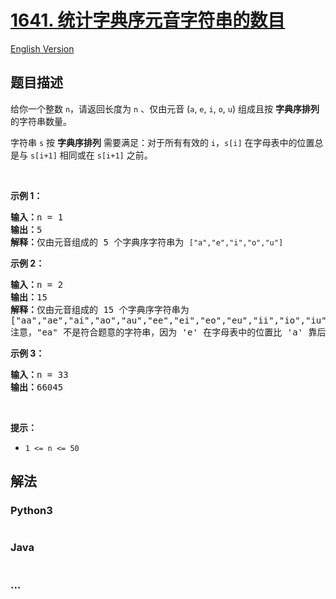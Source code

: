# [1641. 统计字典序元音字符串的数目](https://leetcode-cn.com/problems/count-sorted-vowel-strings)

[English Version](/solution/1500-1599/1641.Count%20Sorted%20Vowel%20Strings/README_EN.md)

## 题目描述

<!-- 这里写题目描述 -->
<p>给你一个整数 <code>n</code>，请返回长度为 <code>n</code> 、仅由元音 (<code>a</code>, <code>e</code>, <code>i</code>, <code>o</code>, <code>u</code>) 组成且按 <strong>字典序排列</strong> 的字符串数量。</p>

<p>字符串 <code>s</code> 按 <strong>字典序排列</strong> 需要满足：对于所有有效的 <code>i</code>，<code>s[i]</code> 在字母表中的位置总是与 <code>s[i+1]</code> 相同或在 <code>s[i+1]</code> 之前。</p>

<p> </p>

<p><strong>示例 1：</strong></p>

<pre>
<strong>输入：</strong>n = 1
<strong>输出：</strong>5
<strong>解释：</strong>仅由元音组成的 5 个字典序字符串为 <code>["a","e","i","o","u"]</code>
</pre>

<p><strong>示例 2：</strong></p>

<pre>
<strong>输入：</strong>n = 2
<strong>输出：</strong>15
<strong>解释：</strong>仅由元音组成的 15 个字典序字符串为
["aa","ae","ai","ao","au","ee","ei","eo","eu","ii","io","iu","oo","ou","uu"]
注意，"ea" 不是符合题意的字符串，因为 'e' 在字母表中的位置比 'a' 靠后
</pre>

<p><strong>示例 3：</strong></p>

<pre>
<strong>输入：</strong>n = 33
<strong>输出：</strong>66045
</pre>

<p> </p>

<p><strong>提示：</strong></p>

<ul>
	<li><code>1 <= n <= 50</code> </li>
</ul>

## 解法

<!-- 这里可写通用的实现逻辑 -->

<!-- tabs:start -->

### **Python3**

<!-- 这里可写当前语言的特殊实现逻辑 -->

```python

```

### **Java**

<!-- 这里可写当前语言的特殊实现逻辑 -->

```java

```

### **...**

```

```

<!-- tabs:end -->
